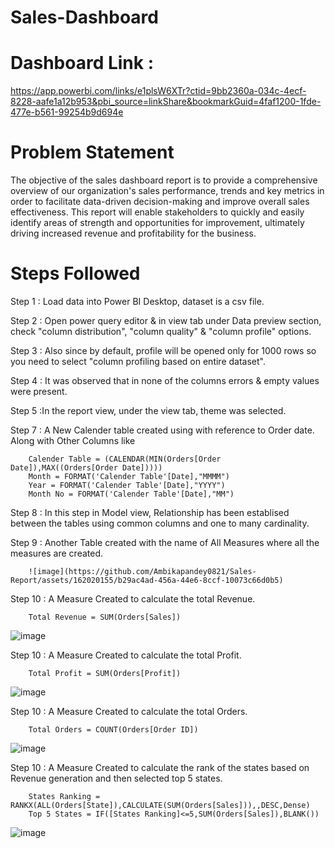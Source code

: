 # Sales-Dashboard

# Dashboard Link : 

https://app.powerbi.com/links/e1plsW6XTr?ctid=9bb2360a-034c-4ecf-8228-aafe1a12b953&pbi_source=linkShare&bookmarkGuid=4faf1200-1fde-477e-b561-99254b9d694e

# Problem Statement

The objective of the sales dashboard report is to provide a comprehensive overview of our organization's sales performance, trends 
and key metrics in order to facilitate data-driven decision-making and improve overall sales effectiveness.
This report will enable stakeholders to quickly and easily identify areas of strength and opportunities for improvement, ultimately driving increased revenue and profitability for the business.

# Steps Followed

Step 1 : Load data into Power BI Desktop, dataset is a csv file.

Step 2 : Open power query editor & in view tab under Data preview section, check "column distribution", "column quality" & "column profile" options.

Step 3 : Also since by default, profile will be opened only for 1000 rows so you need to select "column profiling based on entire dataset".

Step 4 : It was observed that in none of the columns errors & empty values were present.

Step 5 :In the report view, under the view tab, theme was selected.

Step 7 : A New Calender table created using with reference to Order date. Along with Other Columns like

        Calender Table = (CALENDAR(MIN(Orders[Order Date]),MAX((Orders[Order Date]))))
        Month = FORMAT('Calender Table'[Date],"MMMM")
        Year = FORMAT('Calender Table'[Date],"YYYY")
        Month No = FORMAT('Calender Table'[Date],"MM")

Step 8 : In this step in Model view, Relationship has been establised between the tables using common columns and one to many cardinality.

Step 9 : Another Table created with the name of All Measures where all the measures are created.

        ![image](https://github.com/Ambikapandey0821/Sales-Report/assets/162020155/b29ac4ad-456a-44e6-8ccf-10073c66d0b5)


Step 10 : A Measure Created to calculate the total Revenue.

        Total Revenue = SUM(Orders[Sales])
        
![image](https://github.com/Ambikapandey0821/Sales-Report/assets/162020155/f5be54a6-ba42-4d96-ad30-0601078bda4c)

Step 10 : A Measure Created to calculate the total Profit.

        Total Profit = SUM(Orders[Profit])
        
![image](https://github.com/Ambikapandey0821/Sales-Report/assets/162020155/0e6cccac-ae19-4598-8eb9-7dcd5902aff7)

Step 10 : A Measure Created to calculate the total Orders.

        Total Orders = COUNT(Orders[Order ID])
        
![image](https://github.com/Ambikapandey0821/Sales-Report/assets/162020155/04e0deb5-ac6c-484c-b2a0-7380f7f90ef2)

Step 10 : A Measure Created to calculate the rank of the states based on Revenue generation and then selected top 5 states.

        States Ranking = RANKX(ALL(Orders[State]),CALCULATE(SUM(Orders[Sales])),,DESC,Dense)
        Top 5 States = IF([States Ranking]<=5,SUM(Orders[Sales]),BLANK())
        
![image](https://github.com/Ambikapandey0821/Sales-Report/assets/162020155/dc637ac3-696c-47cb-bc5a-b5efb38c5d7a)


        

